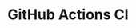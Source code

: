 # GitHub Actions CI







































































































































































































































































































































































































































































































































































































































































































































































































































































































































































































































































































































































































































































































































































































































































































































































































































































































































































































































































































































































































































































































































































































































































































































































































































































































































































































